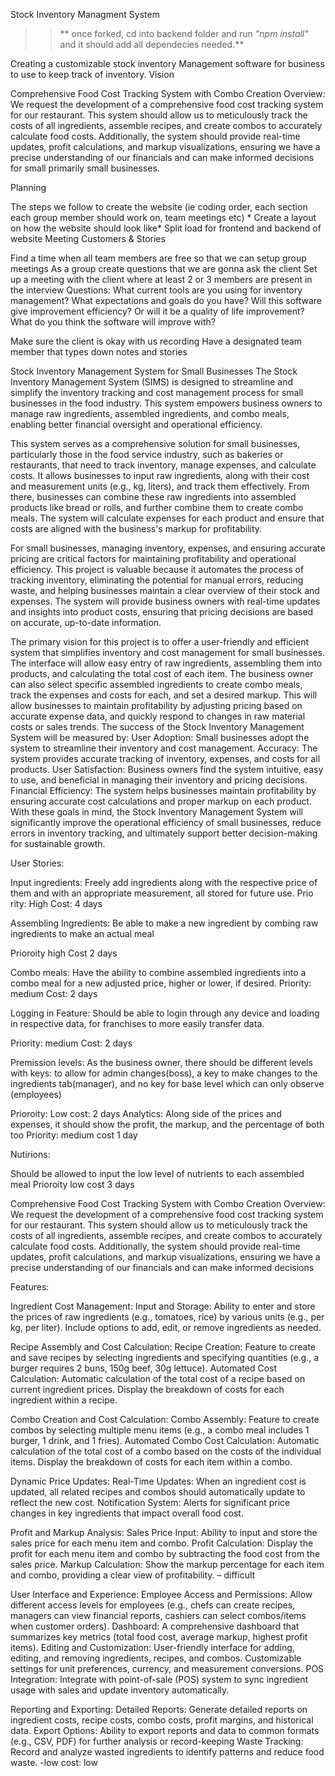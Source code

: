 Stock Inventory Managment System

>> ** once forked, cd into backend folder and run  *"npm install"* and it should add all dependecies needed.**

Creating a customizable stock inventory Management software for business to use to keep track of inventory. Vision

Comprehensive Food Cost Tracking System with Combo Creation Overview: We request the development of a comprehensive food cost tracking system for our restaurant. This system should allow us to meticulously track the costs of all ingredients, assemble recipes, and create combos to accurately calculate food costs. Additionally, the system should provide real-time updates, profit calculations, and markup visualizations, ensuring we have a precise understanding of our financials and can make informed decisions for small primarily small businesses.

Planning

The steps we follow to create the website (ie coding order, each section each group member should work on, team meetings etc) *
Create a layout on how the website should look like* Split load for frontend and backend of website
Meeting Customers & Stories

Find a time when all team members are free so that we can setup group meetings As a group create questions that we are gonna ask the client Set up a meeting with the client where at least 2 or 3 members are present in the interview Questions: What current tools are you using for inventory management? What expectations and goals do you have? Will this software give improvement efficiency? Or will it be a quality of life improvement? What do you think the software will improve with?

Make sure the client is okay with us recording Have a designated team member that types down notes and stories

Stock Inventory Management System for Small Businesses The Stock Inventory Management System (SIMS) is designed to streamline and simplify the inventory tracking and cost management process for small businesses in the food industry. This system empowers business owners to manage raw ingredients, assembled ingredients, and combo meals, enabling better financial oversight and operational efficiency.

This system serves as a comprehensive solution for small businesses, particularly those in the food service industry, such as bakeries or restaurants, that need to track inventory, manage expenses, and calculate costs. It allows businesses to input raw ingredients, along with their cost and measurement units (e.g., kg, liters), and track them effectively. From there, businesses can combine these raw ingredients into assembled products like bread or rolls, and further combine them to create combo meals. The system will calculate expenses for each product and ensure that costs are aligned with the business's markup for profitability.

For small businesses, managing inventory, expenses, and ensuring accurate pricing are critical factors for maintaining profitability and operational efficiency. This project is valuable because it automates the process of tracking inventory, eliminating the potential for manual errors, reducing waste, and helping businesses maintain a clear overview of their stock and expenses. The system will provide business owners with real-time updates and insights into product costs, ensuring that pricing decisions are based on accurate, up-to-date information.

The primary vision for this project is to offer a user-friendly and efficient system that simplifies inventory and cost management for small businesses. The interface will allow easy entry of raw ingredients, assembling them into products, and calculating the total cost of each item. The business owner can also select specific assembled ingredients to create combo meals, track the expenses and costs for each, and set a desired markup. This will allow businesses to maintain profitability by adjusting pricing based on accurate expense data, and quickly respond to changes in raw material costs or sales trends. The success of the Stock Inventory Management System will be measured by: User Adoption: Small businesses adopt the system to streamline their inventory and cost management. Accuracy: The system provides accurate tracking of inventory, expenses, and costs for all products. User Satisfaction: Business owners find the system intuitive, easy to use, and beneficial in managing their inventory and pricing decisions. Financial Efficiency: The system helps businesses maintain profitability by ensuring accurate cost calculations and proper markup on each product. With these goals in mind, the Stock Inventory Management System will significantly improve the operational efficiency of small businesses, reduce errors in inventory tracking, and ultimately support better decision-making for sustainable growth.

User Stories:

Input ingredients: Freely add ingredients along with the respective price of them and with an appropriate measurement, all stored for future use. Prio rity: High Cost: 4 days

Assembling Ingredients: Be able to make a new ingredient by combing raw ingredients to make an actual meal

Prioroity high Cost 2 days

Combo meals: Have the ability to combine assembled ingredients into a combo meal for a new adjusted price, higher or lower, if desired. Priority: medium Cost: 2 days

Logging in Feature: Should be able to login through any device and loading in respective data, for franchises to more easily transfer data.

Priority: medium Cost: 2 days

Premission levels: As the business owner, there should be different levels with keys: to allow for admin changes(boss), a key to make changes to the ingredients tab(manager), and no key for base level which can only observe (employees)

Prioroity: Low cost: 2 days Analytics: Along side of the prices and expenses, it should show the profit, the markup, and the percentage of both too Priority: medium cost 1 day

Nutirions:

Should be allowed to input the low level of nutrients to each assembled meal Prioroity low cost 3 days

Comprehensive Food Cost Tracking System with Combo Creation Overview: We request the development of a comprehensive food cost tracking system for our restaurant. This system should allow us to meticulously track the costs of all ingredients, assemble recipes, and create combos to accurately calculate food costs. Additionally, the system should provide real-time updates, profit calculations, and markup visualizations, ensuring we have a precise understanding of our financials and can make informed decisions

Features:

Ingredient Cost Management: Input and Storage: Ability to enter and store the prices of raw ingredients (e.g., tomatoes, rice) by various units (e.g., per kg, per liter). Include options to add, edit, or remove ingredients as needed.

Recipe Assembly and Cost Calculation: Recipe Creation: Feature to create and save recipes by selecting ingredients and specifying quantities (e.g., a burger requires 2 buns, 150g beef, 30g lettuce). Automated Cost Calculation: Automatic calculation of the total cost of a recipe based on current ingredient prices. Display the breakdown of costs for each ingredient within a recipe.

Combo Creation and Cost Calculation: Combo Assembly: Feature to create combos by selecting multiple menu items (e.g., a combo meal includes 1 burger, 1 drink, and 1 fries). Automated Combo Cost Calculation: Automatic calculation of the total cost of a combo based on the costs of the individual items. Display the breakdown of costs for each item within a combo.

Dynamic Price Updates: Real-Time Updates: When an ingredient cost is updated, all related recipes and combos should automatically update to reflect the new cost. Notification System: Alerts for significant price changes in key ingredients that impact overall food cost.

Profit and Markup Analysis: Sales Price Input: Ability to input and store the sales price for each menu item and combo. Profit Calculation: Display the profit for each menu item and combo by subtracting the food cost from the sales price. Markup Calculation: Show the markup percentage for each item and combo, providing a clear view of profitability. – difficult

User Interface and Experience: Employee Access and Permissions: Allow different access levels for employees (e.g., chefs can create recipes, managers can view financial reports, cashiers can select combos/items when customer orders). Dashboard: A comprehensive dashboard that summarizes key metrics (total food cost, average markup, highest profit items). Editing and Customization: User-friendly interface for adding, editing, and removing ingredients, recipes, and combos. Customizable settings for unit preferences, currency, and measurement conversions. POS Integration: Integrate with point-of-sale (POS) system to sync ingredient usage with sales and update inventory automatically.

Reporting and Exporting: Detailed Reports: Generate detailed reports on ingredient costs, recipe costs, combo costs, profit margins, and historical data. Export Options: Ability to export reports and data to common formats (e.g., CSV, PDF) for further analysis or record-keeping Waste Tracking: Record and analyze wasted ingredients to identify patterns and reduce food waste. -low cost: low
